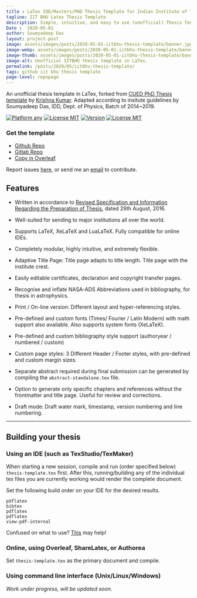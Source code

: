 ```yaml
---
title : LaTex IDD/Masters/PHD Thesis Template for Indian Institute of Technology (BHU) Varanasi 
tagline: IIT BHU Latex Thesis Template
description: Simple, intuitive, and easy to use (unofficial) Thesis Template in LaTeX for PhD and Masters' students of IIT BHU. Forked from CUED PhD thesis template and adapted according to insitute guidelines.
Date :  2020-05-01
author: Soumyadeep Das
layout: project-post
image: assets/images/posts/2020-05-01-iitbhu-thesis-template/banner.jpg
image-webp: assets/images/posts/2020-05-01-iitbhu-thesis-template/banner.webp
image-thumb: assets/images/posts/2020-05-01-iitbhu-thesis-template/banner-thumb.jpg
image-alt: Unofficial IITBHU thesis template in LaTex.
permalink: /posts/2020/05/iitbhu-thesis-template/
tags: github iit bhu thesis template
page-level: repopage
---
```

 
An unofficial thesis template in LaTex, forked from [CUED PhD Thesis template](https://github.com/kks32/phd-thesis-template) by [Krishna Kumar](https://github.com/kks32). Adapted according to insitute guidelines by Soumyadeep Das, IDD, Dept. of Physics, Batch of 2014~2019.


<!---
[![Build Status](https://api.travis-ci.org/thephoenix01/thesis-template-iitbhu.svg)](https://travis-ci.org/thephoenix01/thesis-template-iitbhu)
-->
[![Platform any](https://img.shields.io/badge/platform-any-brightgreen.svg)](https://github.com/thephoenix01/thesis-template-iitbhu)
[![License MIT](https://img.shields.io/badge/environment-LaTeX-blue.svg)](https://tex.stackexchange.com/)
[![Version](http://img.shields.io/badge/version-1.1-yellow.svg)](https://github.com/thephoenix01/thesis-template-iitbhu/releases/latest)
[![License MIT](http://img.shields.io/badge/license-MIT-red.svg)](license.md)

### Get the template

<ul class="actions">
    <li><a href="https://github.com/thephoenix01/thesis-template-iitbhu" class="button special icon fa-github">Github Repo</a></li>
    <li><a href="https://gitlab.com/thephoenix01/thesis-template-iitbhu" class="button  icon fa-gitlab">Gitlab Repo</a></li>
    <li><a href="https://www.overleaf.com/read/qpdsntyhnhtq" class="button  special icon-ai ai-overleaf">Copy in Overleaf</a></li>
</ul>

Report issues [here](https://github.com/thephoenix01/thesis-template-iitbhu/issues), or send me an [email](mailto:soumyadeep.das.phy14@iitbhu.ac.in?subject=[GitHub]%20IIT%20BHU%20Thesis) to contribute.

## Features

*   Written in accordance to [Revised Specification and Information Regarding the Preparation of Thesis](https://repo.iitbhu.ac.in/db/2016/ir-2016-390/Specification%20and%20information%20regarding%20the%20preparation%20of%20thesis.pdf), dated 29th August, 2016.

*   Well-suited for sending to major institutions all over the world.

*   Supports LaTeX, XeLaTeX and LuaLaTeX. Fully compatible for online IDEs.

*   Completely modular, highly intuitive, and extremely flexible.

*   Adaptive Title Page: Title page adapts to title length. Title page with the institute crest.

*   Easily editable certificates, declaration and copyright transfer pages.

*   Recognise and inflate NASA-ADS Abbreviations used in bibliography, for thesis in astrophysics.

*   Print / On-line version: Different layout and hyper-referencing styles.

*   Pre-defined and custom fonts (Times/ Fourier / Latin Modern) with math support also available. Also supports system fonts (XeLaTeX).

*   Pre-defined and custom bibliography style support (authoryear / numbered / custom)

*   Custom page styles: 3 Different Header / Footer styles, with pre-defined and custom margin sizes.

*   Separate abstract required during final submission can be generated by compiling the `abstract-standalone.tex` file.

*   Option to generate only specific chapters and references without the frontmatter and title page. Useful for review and corrections.

*   Draft mode: Draft water mark, timestamp, version numbering and line numbering.

--------------------------------------------------------------------------------

## Building your thesis

### Using an IDE (such as TexStudio/TexMaker)

When starting a new session, compile and run (order specified below) `thesis-template.tex` first. After this, running/building any of the individual tex files you are currently working would render the complete document.

Set the following build order on your IDE for the desired results.

    pdflatex
    bibtex
    pdflatex
    pdflatex
    view-pdf-internal

Confused on what to use? [This](https://tex.stackexchange.com/questions/339/latex-editors-ideshttps://tex.stackexchange.com/questions/339/latex-editors-ides) may help!

### Online, using Overleaf, ShareLatex, or Authorea

Set `thesis-template.tex` as the primary document and compile.

### Using command line interface (Unix/Linux/Windows)

*Work under progress, will be updated soon.*
